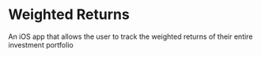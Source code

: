 # Weighted Returns

An iOS app that allows the user to track the weighted returns of their entire investment portfolio
